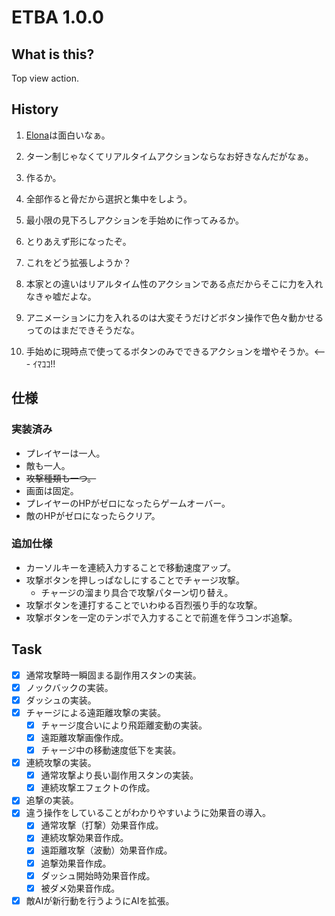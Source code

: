 # ETBA 1.0.0
## What is this?
Top view action.

## History

1. [Elona](http://ylvania.style.coocan.jp/elona_top.html)は面白いなぁ。
2. ターン制じゃなくてリアルタイムアクションならなお好きなんだがなぁ。
3. 作るか。
4. 全部作ると骨だから選択と集中をしよう。
5. 最小限の見下ろしアクションを手始めに作ってみるか。

6. とりあえず形になったぞ。
7. これをどう拡張しようか？
8. 本家との違いはリアルタイム性のアクションである点だからそこに力を入れなきゃ嘘だよな。
9. アニメーションに力を入れるのは大変そうだけどボタン操作で色々動かせるってのはまだできそうだな。
10. 手始めに現時点で使ってるボタンのみでできるアクションを増やそうか。<--- ｲﾏｺｺ!!

## 仕様
### 実装済み
* プレイヤーは一人。
* 敵も一人。
* <del>攻撃種類も一つ。</del>
* 画面は固定。
* プレイヤーのHPがゼロになったらゲームオーバー。
* 敵のHPがゼロになったらクリア。

### 追加仕様
* カーソルキーを連続入力することで移動速度アップ。
* 攻撃ボタンを押しっぱなしにすることでチャージ攻撃。
  * チャージの溜まり具合で攻撃パターン切り替え。
* 攻撃ボタンを連打することでいわゆる百烈張り手的な攻撃。
* 攻撃ボタンを一定のテンポで入力することで前進を伴うコンボ追撃。

## Task

- [x] 通常攻撃時一瞬固まる副作用スタンの実装。
- [x] ノックバックの実装。
- [x] ダッシュの実装。
- [x] チャージによる遠距離攻撃の実装。
  - [x] チャージ度合いにより飛距離変動の実装。
  - [x] 遠距離攻撃画像作成。
  - [x] チャージ中の移動速度低下を実装。
- [x] 連続攻撃の実装。
  - [x] 通常攻撃より長い副作用スタンの実装。
  - [x] 連続攻撃エフェクトの作成。
- [x] 追撃の実装。
- [x] 違う操作をしていることがわかりやすいように効果音の導入。
  - [x] 通常攻撃（打撃）効果音作成。
  - [x] 連続攻撃効果音作成。
  - [x] 遠距離攻撃（波動）効果音作成。
  - [x] 追撃効果音作成。
  - [x] ダッシュ開始時効果音作成。
  - [x] 被ダメ効果音作成。
- [x] 敵AIが新行動を行うようにAIを拡張。
